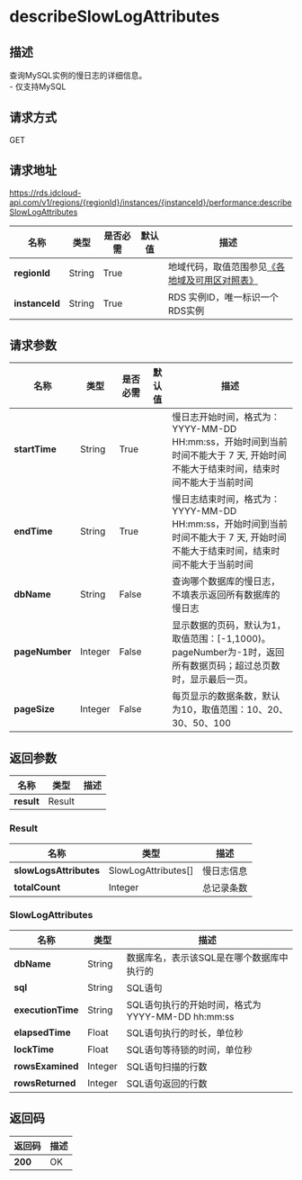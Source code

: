 # describeSlowLogAttributes


## 描述
查询MySQL实例的慢日志的详细信息。<br>- 仅支持MySQL

## 请求方式
GET

## 请求地址
https://rds.jdcloud-api.com/v1/regions/{regionId}/instances/{instanceId}/performance:describeSlowLogAttributes

|名称|类型|是否必需|默认值|描述|
|---|---|---|---|---|
|**regionId**|String|True| |地域代码，取值范围参见[《各地域及可用区对照表》](../Enum-Definitions/Regions-AZ.md)|
|**instanceId**|String|True| |RDS 实例ID，唯一标识一个RDS实例|

## 请求参数
|名称|类型|是否必需|默认值|描述|
|---|---|---|---|---|
|**startTime**|String|True| |慢日志开始时间，格式为：YYYY-MM-DD HH:mm:ss，开始时间到当前时间不能大于 7 天, 开始时间不能大于结束时间，结束时间不能大于当前时间|
|**endTime**|String|True| |慢日志结束时间，格式为：YYYY-MM-DD HH:mm:ss，开始时间到当前时间不能大于 7 天, 开始时间不能大于结束时间，结束时间不能大于当前时间|
|**dbName**|String|False| |查询哪个数据库的慢日志，不填表示返回所有数据库的慢日志|
|**pageNumber**|Integer|False| |显示数据的页码，默认为1，取值范围：[-1,1000)。pageNumber为-1时，返回所有数据页码；超过总页数时，显示最后一页。|
|**pageSize**|Integer|False| |每页显示的数据条数，默认为10，取值范围：10、20、30、50、100|


## 返回参数
|名称|类型|描述|
|---|---|---|
|**result**|Result| |

### Result
|名称|类型|描述|
|---|---|---|
|**slowLogsAttributes**|SlowLogAttributes[]|慢日志信息|
|**totalCount**|Integer|总记录条数|
### SlowLogAttributes
|名称|类型|描述|
|---|---|---|
|**dbName**|String|数据库名，表示该SQL是在哪个数据库中执行的|
|**sql**|String|SQL语句|
|**executionTime**|String|SQL语句执行的开始时间，格式为YYYY-MM-DD hh:mm:ss|
|**elapsedTime**|Float|SQL语句执行的时长，单位秒|
|**lockTime**|Float|SQL语句等待锁的时间，单位秒|
|**rowsExamined**|Integer|SQL语句扫描的行数|
|**rowsReturned**|Integer|SQL语句返回的行数|

## 返回码
|返回码|描述|
|---|---|
|**200**|OK|
